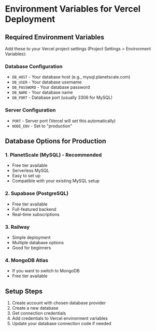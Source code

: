 # Environment Variables for Vercel Deployment

## Required Environment Variables

Add these to your Vercel project settings (Project Settings > Environment Variables):

### Database Configuration
- `DB_HOST` - Your database host (e.g., mysql.planetscale.com)
- `DB_USER` - Your database username
- `DB_PASSWORD` - Your database password
- `DB_NAME` - Your database name
- `DB_PORT` - Database port (usually 3306 for MySQL)

### Server Configuration
- `PORT` - Server port (Vercel will set this automatically)
- `NODE_ENV` - Set to "production"

## Database Options for Production

### 1. PlanetScale (MySQL) - Recommended
- Free tier available
- Serverless MySQL
- Easy to set up
- Compatible with your existing MySQL setup

### 2. Supabase (PostgreSQL)
- Free tier available
- Full-featured backend
- Real-time subscriptions

### 3. Railway
- Simple deployment
- Multiple database options
- Good for beginners

### 4. MongoDB Atlas
- If you want to switch to MongoDB
- Free tier available

## Setup Steps
1. Create account with chosen database provider
2. Create a new database
3. Get connection credentials
4. Add credentials to Vercel environment variables
5. Update your database connection code if needed
